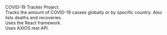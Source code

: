 COVID-19 Tracker Project.                                    
Tracks the amount of COVID-19 casses globally or by specific country. Also lists deaths and recoveries.                             
Uses the React framework.                  
Uses AXIOS rest API.                                           


